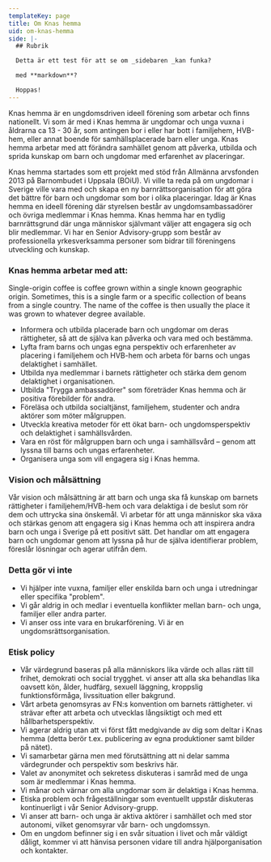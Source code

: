 ```yaml
---
templateKey: page
title: Om Knas hemma
uid: om-knas-hemma
side: |-
  ## Rubrik

  Detta är ett test för att se om _sidebaren _kan funka?

  med **markdown**?

  Hoppas!
---
```

Knas hemma är en ungdomsdriven ideell förening som arbetar och finns nationellt. Vi som är med i Knas hemma är ungdomar och unga vuxna i åldrarna ca 13 - 30 år, som antingen bor i eller har bott i familjehem, HVB-hem, eller annat boende för samhällsplacerade barn eller unga. Knas hemma arbetar med att förändra samhället genom att påverka, utbilda och sprida kunskap om barn och ungdomar med erfarenhet av placeringar.

Knas hemma startades som ett projekt med stöd från Allmänna arvsfonden 2013 på Barnombudet i Uppsala (BOiU). Vi ville ta reda på om ungdomar i Sverige ville vara med och skapa en ny barnrättsorganisation för att göra det bättre för barn och ungdomar som bor i olika placeringar. Idag är Knas hemma en ideell förening där styrelsen består av ungdomsambassadörer och övriga medlemmar i Knas hemma. Knas hemma har en tydlig barnrättsgrund där unga människor självmant väljer att engagera sig och blir medlemmar. Vi har en Senior Advisory-grupp som består av professionella yrkesverksamma personer som bidrar till föreningens utveckling och kunskap.

### Knas hemma arbetar med att:
Single-origin coffee is coffee grown within a single known geographic origin. Sometimes, this is a single farm or a specific collection of beans from a single country. The name of the coffee is then usually the place it was grown to whatever degree available.
- Informera och utbilda placerade barn och ungdomar om deras rättigheter, så att de själva kan påverka och vara med och bestämma.
- Lyfta fram barns och ungas egna perspektiv och erfarenheter av placering i familjehem och HVB-hem och arbeta för barns och ungas delaktighet i samhället.
- Utbilda nya medlemmar i barnets rättigheter och stärka dem genom delaktighet i organisationen.
- Utbilda "Trygga ambassadörer" som företräder Knas hemma och är positiva förebilder för andra.
- Föreläsa och utbilda socialtjänst, familjehem, studenter och andra aktörer som möter målgruppen.
- Utveckla kreativa metoder för ett ökat barn- och ungdomsperspektiv och delaktighet i samhällsvården.
- Vara en röst för målgruppen barn och unga i samhällsvård – genom att lyssna till barns och ungas erfarenheter.
- Organisera unga som vill engagera sig i Knas hemma.

### Vision och målsättning
Vår vision och målsättning är att barn och unga ska få kunskap om barnets rättigheter i familjehem/HVB-hem och vara delaktiga i de beslut som rör dem och uttrycka sina önskemål. Vi arbetar för att unga människor ska växa och stärkas genom att engagera sig i Knas hemma och att inspirera andra barn och unga i Sverige på ett positivt sätt. Det handlar om att engagera barn och ungdomar genom att lyssna på hur de själva identifierar problem, föreslår lösningar och agerar utifrån dem.

### Detta gör vi inte
- Vi hjälper inte vuxna, familjer eller enskilda barn och unga i utredningar eller specifika "problem".
- Vi går aldrig in och medlar i eventuella konflikter mellan barn- och unga, familjer eller andra parter.
- Vi anser oss inte vara en brukarförening. Vi är en ungdomsrättsorganisation.

### Etisk policy
- Vår värdegrund baseras på alla människors lika värde och allas rätt till frihet, demokrati och social trygghet. vi anser att alla ska behandlas lika oavsett kön, ålder, hudfärg, sexuell läggning, kroppslig funktionsförmåga, livssituation eller bakgrund.
- Vårt arbeta genomsyras av FN:s konvention om barnets rättigheter. vi strävar efter att arbeta och utvecklas långsiktigt och med ett hållbarhetsperspektiv.
- Vi agerar aldrig utan att vi först fått medgivande av dig som deltar i Knas hemma (detta berör t.ex. publicering av egna produktioner samt bilder på nätet).
- Vi samarbetar gärna men med förutsättning att ni delar samma värdegrunder och perspektiv som beskrivs här.
- Valet av anonymitet och sekretess diskuteras i samråd med de unga som är medlemmar i Knas hemma.
- Vi månar och värnar om alla ungdomar som är delaktiga i Knas hemma.
- Etiska problem och frågeställningar som eventuellt uppstår diskuteras kontinuerligt i vår Senior Advisory-grupp.
- Vi anser att barn- och unga är aktiva aktörer i samhället och med stor autonomi, vilket genomsyrar vår barn- och ungdomssyn.
- Om en ungdom befinner sig i en svår situation i livet och mår väldigt dåligt, kommer vi att hänvisa personen vidare till andra hjälporganisation och kontakter.
